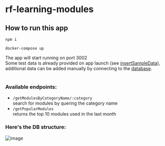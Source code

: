 # rf-learning-modules


## How to run this app

```
npm i

docker-compose up
```

The app will start running on port 3002  
Some test data is already provided on app launch (see [insertSampleData](https://github.com/Box-Bop/rf-learning-modules/blob/597b20e9a92151ac69f66a365d7edee4dbe3efc7/database/queries.js#LL4C25-L4C25)), additional data can be added manually by connecting to the [database](https://github.com/Box-Bop/rf-learning-modules/blob/597b20e9a92151ac69f66a365d7edee4dbe3efc7/database/index.js#L15).
<br></br>
### **Available endpoints:**

* `/getModulesByCategoryName/:category`  
	search for modules by quering the category name
* `/getPopularModules`  
	returns the top 10 modules used in the last month  

### Here's the DB structure:
![image](https://github.com/Box-Bop/rf-learning-modules/assets/33263090/094c85f1-c2c5-4a6b-9c12-c51c18bbd5cb)
